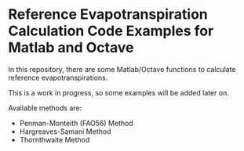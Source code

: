 # Reference Evapotranspiration Calculation Code Examples for Matlab and Octave
In this repository, there are some Matlab/Octave functions to calculate reference evapotranspirations.

This is a work in progress, so some examples will be added later on.

Available methods are:
- Penman-Monteith (FAO56) Method
- Hargreaves-Samani Method
- Thornthwaite Method
